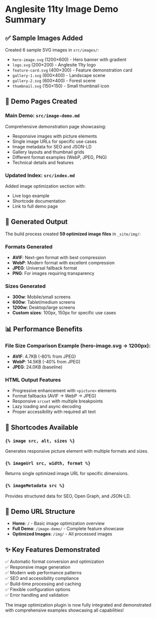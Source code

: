 # Anglesite 11ty Image Demo Summary

## ✅ Sample Images Added

Created 6 sample SVG images in `src/images/`:
- `hero-image.svg` (1200×600) - Hero banner with gradient
- `logo.svg` (200×200) - Anglesite 11ty logo
- `feature-card.svg` (400×300) - Feature demonstration card  
- `gallery-1.svg` (600×400) - Landscape scene
- `gallery-2.svg` (600×400) - Forest scene
- `thumbnail.svg` (150×150) - Small thumbnail icon

## 🎯 Demo Pages Created

### Main Demo: `src/image-demo.md`
Comprehensive demonstration page showcasing:
- Responsive images with picture elements
- Single image URLs for specific use cases
- Image metadata for SEO and JSON-LD
- Gallery layouts and thumbnail grids
- Different format examples (WebP, JPEG, PNG)
- Technical details and features

### Updated Index: `src/index.md`
Added image optimization section with:
- Live logo example
- Shortcode documentation  
- Link to full demo page

## 🔧 Generated Output

The build process created **59 optimized image files** in `_site/img/`:

### Formats Generated
- **AVIF**: Next-gen format with best compression
- **WebP**: Modern format with excellent compression
- **JPEG**: Universal fallback format
- **PNG**: For images requiring transparency

### Sizes Generated  
- **300w**: Mobile/small screens
- **600w**: Tablet/medium screens  
- **1200w**: Desktop/large screens
- **Custom sizes**: 100px, 150px for specific use cases

## 📊 Performance Benefits

### File Size Comparison Example (hero-image.svg → 1200px):
- **AVIF**: 4.7KB (-80% from JPEG)
- **WebP**: 14.5KB (-40% from JPEG)  
- **JPEG**: 24.0KB (baseline)

### HTML Output Features
- Progressive enhancement with `<picture>` elements
- Format fallbacks (AVIF → WebP → JPEG)
- Responsive `srcset` with multiple breakpoints
- Lazy loading and async decoding
- Proper accessibility with required alt text

## 🚀 Shortcodes Available

### `{% image src, alt, sizes %}`
Generates responsive picture element with multiple formats and sizes.

### `{% imageUrl src, width, format %}`  
Returns single optimized image URL for specific dimensions.

### `{% imageMetadata src %}`
Provides structured data for SEO, Open Graph, and JSON-LD.

## 🎨 Demo URL Structure

- **Home**: `/` - Basic image optimization overview
- **Full Demo**: `/image-demo/` - Complete feature showcase
- **Optimized Images**: `/img/` - All processed images

## ✨ Key Features Demonstrated

✅ Automatic format conversion and optimization  
✅ Responsive image generation  
✅ Modern web performance patterns  
✅ SEO and accessibility compliance  
✅ Build-time processing and caching  
✅ Flexible configuration options  
✅ Error handling and validation  

The image optimization plugin is now fully integrated and demonstrated with comprehensive examples showcasing all capabilities!